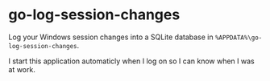 go-log-session-changes
======================

Log your Windows session changes into a SQLite database in `%APPDATA%\go-log-session-changes`.

I start this application automaticly when I log on so I can know when I was at work.

